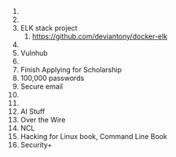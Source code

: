 1. 
2. 
3. ELK stack project
	1. https://github.com/deviantony/docker-elk
4. 
5. Vulnhub
6. 
7.  Finish Applying for Scholarship
8. 100,000 passwords
9.  Secure email
10. 
11.  
12.  AI Stuff
13. Over the Wire
14. NCL
15. Hacking for Linux book, Command Line Book
16. Security+ 
